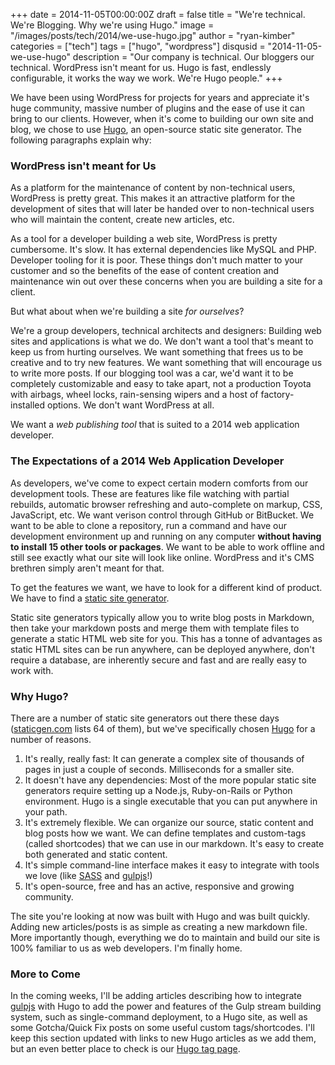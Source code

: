 +++
date = 2014-11-05T00:00:00Z
draft = false
title = "We're technical. We're Blogging. Why we're using Hugo."
image = "/images/posts/tech/2014/we-use-hugo.jpg"
author = "ryan-kimber"
categories = ["tech"]
tags = ["hugo", "wordpress"]
disqusid = "2014-11-05-we-use-hugo"
description = "Our company is technical. Our bloggers our technical. WordPress isn't meant for us. Hugo is fast, endlessly configurable, it works the way we work. We're Hugo people."
+++

We have been using WordPress for projects for years and appreciate it's huge community, massive number of plugins and the ease of use it can bring to our clients. However, when it's come to building our own site and blog, we chose to use [Hugo](http://www.gohugo.io), an open-source static site generator. The following paragraphs explain why: 

### WordPress isn't meant for Us

As a platform for the maintenance of content by non-technical users, WordPress is pretty great. This makes it an attractive platform for the development of sites that will later be handed over to non-technical users who will maintain the content, create new articles, etc. 

As a tool for a developer building a web site, WordPress is pretty cumbersome. It's slow. It has external dependencies like MySQL and PHP. Developer tooling for it is poor. These things don't much matter to your customer and so the benefits of the ease of content creation and maintenance win out over these concerns when you are building a site for a client. 

But what about when we're building a site *for ourselves*? 

We're a group developers, technical architects and designers: Building web sites and applications is what we do. We don't want a tool that's meant to keep us from hurting ourselves. We want something that frees us to be creative and to try new features. We want something that will encourage us to write more posts. If our blogging tool was a car, we'd want it to be completely customizable and easy to take apart, not a production Toyota with airbags, wheel locks, rain-sensing wipers and a host of factory-installed options. We don't want WordPress at all.

We want a *web publishing tool* that is suited to a 2014 web application developer.
 
### The Expectations of a 2014 Web Application Developer
 
As developers, we've come to expect certain modern comforts from our development tools. These are features like file watching with partial rebuilds, automatic browser refreshing and auto-complete on markup, CSS, JavaScript, etc. We want verison control through GitHub or BitBucket. We want to be able to clone a repository, run a command and have our development environment up and running on any computer **without having to install 15 other tools or packages**. We want to be able to work offline and still see exactly what our site will look like online. WordPress and it's CMS brethren simply aren't meant for that.

To get the features we want, we have to look for a different kind of product. We have to find a [static site generator](https://www.staticgen.com/).

Static site generators typically allow you to write blog posts in Markdown, then take your markdown posts and merge them with template files to generate a static HTML web site for you. This has a tonne of advantages as static HTML sites can be run anywhere, can be deployed anywhere, don't require a database, are inherently secure and fast and are really easy to work with. 

### Why Hugo?

There are a number of static site generators out there these days ([staticgen.com](http://www.staticgen.com) lists 64 of them), but we've specifically chosen [Hugo](http://www.gohugo.io) for a number of reasons.
 
 1. It's really, really fast: It can generate a complex site of thousands of pages in just a couple of seconds. Milliseconds for a smaller site.
 2. It doesn't have any dependencies: Most of the more popular static site generators require setting up a Node.js, Ruby-on-Rails or Python environment. Hugo is a single executable that you can put anywhere in your path. 
 3. It's extremely flexible. We can organize our source, static content and blog posts how we want. We can define templates and custom-tags (called shortcodes) that we can use in our markdown. It's easy to create both generated and static content.
 4. It's simple command-line interface makes it easy to integrate with tools we love (like [SASS](http://sass-lang.com/) and [gulpjs](http://gulpjs.com/)!)
 5. It's open-source, free and has an active, responsive and growing community. 

The site you're looking at now was built with Hugo and was built quickly. Adding new articles/posts is as simple as creating a new markdown file. More importantly though, everything we do to maintain and build our site is 100% familiar to us as web developers. I'm finally home. 

### More to Come
 
In the coming weeks, I'll be adding articles describing how to integrate [gulpjs](http://www.gulpjs.com) with Hugo to add the power and features of the Gulp stream building system, such as single-command deployment, to a Hugo site, as well as some Gotcha/Quick Fix posts on some useful custom tags/shortcodes. I'll keep this section updated with links to new Hugo articles as we add them, but an even better place to check is our [Hugo tag page](/tags/hugo/).